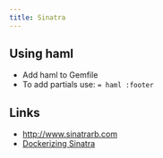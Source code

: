 ```yaml
---
title: Sinatra
---
```


## Using haml

* Add haml to Gemfile
* To add partials use: ``= haml :footer``

## Links
* <http://www.sinatrarb.com>
* [Dockerizing Sinatra](https://www.codewithjason.com/dockerize-sinatra-application/)
